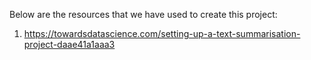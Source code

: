 Below are the resources that we have used to create this project:

1. <https://towardsdatascience.com/setting-up-a-text-summarisation-project-daae41a1aaa3>
